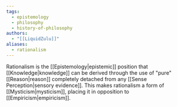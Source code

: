 ```yaml
---
tags:
  - epistemology
  - philosophy
  - history-of-philosophy
authors:
  - "[[LiquidZulu]]"
aliases:
  - rationalism
---
```

Rationalism is the [[Epistemology|epistemic]] position that [[Knowledge|knowledge]] can be derived through the use of "pure" [[Reason|reason]] completely detached from any [[Sense Perception|sensory evidence]]. This makes rationalism a form of [[Mysticism|mysticism]], placing it in opposition to [[Empiricism|empiricism]].